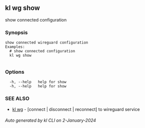## kl wg show

show connected configuration

### Synopsis

```
show connected wireguard configuration
Examples:
  # show connected configuration
  kl wg show
	
```

### Options

```
  -h, --help   help for show
  -h, --help   help for show
```

### SEE ALSO

* [kl wg](kl_wg.md)  - [connect | disconnect | reconnect] to wireguard service

###### Auto generated by kl CLI on 2-January-2024
